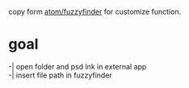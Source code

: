 copy form [atom/fuzzyfinder](https://github.com/atom/fuzzy-finder) for customize function.  

# goal  
-| open folder and psd lnk in external app  
-| insert file path in fuzzyfinder  


